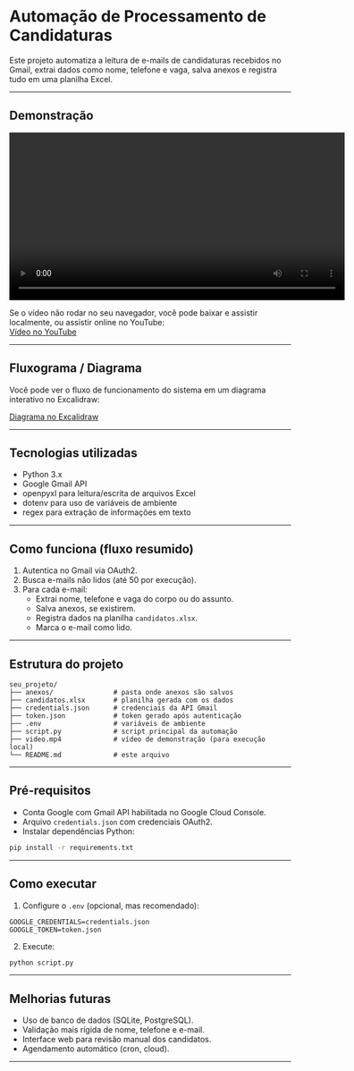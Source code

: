 # Automação de Processamento de Candidaturas 

Este projeto automatiza a leitura de e-mails de candidaturas recebidos no Gmail, extrai dados como nome, telefone e vaga, salva anexos e registra tudo em uma planilha Excel.

---

## Demonstração

<video src="video.mp4" controls width="600"></video>

Se o vídeo não rodar no seu navegador, você pode baixar e assistir localmente, ou assistir online no YouTube:  
[Vídeo no YouTube](https://www.youtube.com/watch?v=2FLH48IfD0U)

---

## Fluxograma / Diagrama

Você pode ver o fluxo de funcionamento do sistema em um diagrama interativo no Excalidraw:

[Diagrama no Excalidraw](https://excalidraw.com/#room=04bc62a6d15446692d9e,Wjl8_7ug7jJgNW6ZwkjOvg)

---

## Tecnologias utilizadas

- Python 3.x  
- Google Gmail API  
- openpyxl para leitura/escrita de arquivos Excel  
- dotenv para uso de variáveis de ambiente  
- regex para extração de informações em texto  

---

## Como funciona (fluxo resumido)

1. Autentica no Gmail via OAuth2.  
2. Busca e-mails não lidos (até 50 por execução).  
3. Para cada e-mail:
   - Extrai nome, telefone e vaga do corpo ou do assunto.  
   - Salva anexos, se existirem.  
   - Registra dados na planilha `candidatos.xlsx`.  
   - Marca o e-mail como lido.  

---

## Estrutura do projeto

```
seu_projeto/
├── anexos/               # pasta onde anexos são salvos
├── candidatos.xlsx       # planilha gerada com os dados
├── credentials.json      # credenciais da API Gmail
├── token.json            # token gerado após autenticação
├── .env                  # variáveis de ambiente
├── script.py             # script principal da automação
├── video.mp4             # vídeo de demonstração (para execução local)
└── README.md             # este arquivo
```

---

## Pré‑requisitos

- Conta Google com Gmail API habilitada no Google Cloud Console.  
- Arquivo `credentials.json` com credenciais OAuth2.  
- Instalar dependências Python:

```bash
pip install -r requirements.txt
```

---

## Como executar

1. Configure o `.env` (opcional, mas recomendado):

```env
GOOGLE_CREDENTIALS=credentials.json
GOOGLE_TOKEN=token.json
```

2. Execute:

```bash
python script.py
```

---

## Melhorias futuras

- Uso de banco de dados (SQLite, PostgreSQL).  
- Validação mais rígida de nome, telefone e e-mail.  
- Interface web para revisão manual dos candidatos.  
- Agendamento automático (cron, cloud).  

---
